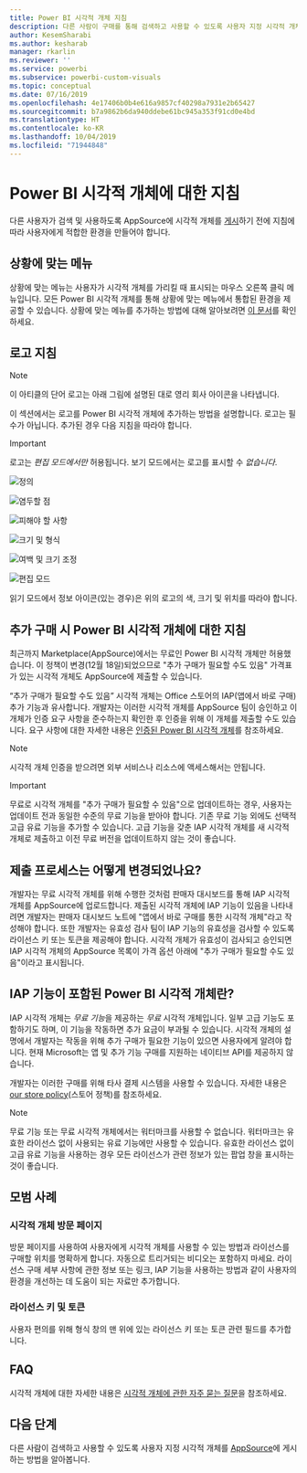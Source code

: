 ```yaml
---
title: Power BI 시각적 개체 지침
description: 다른 사람이 구매를 통해 검색하고 사용할 수 있도록 사용자 지정 시각적 개체를 AppSource에 게시하는 방법을 알아봅니다.
author: KesemSharabi
ms.author: kesharab
manager: rkarlin
ms.reviewer: ''
ms.service: powerbi
ms.subservice: powerbi-custom-visuals
ms.topic: conceptual
ms.date: 07/16/2019
ms.openlocfilehash: 4e17406b0b4e616a9857cf40298a7931e2b65427
ms.sourcegitcommit: b7a9862b6da940ddebe61bc945a353f91cd0e4bd
ms.translationtype: HT
ms.contentlocale: ko-KR
ms.lasthandoff: 10/04/2019
ms.locfileid: "71944848"
---
```

# <a name="guidelines-for-power-bi-visuals"></a>Power BI 시각적 개체에 대한 지침
다른 사용자가 검색 및 사용하도록 AppSource에 시각적 개체를 [게시](https://docs.microsoft.com/power-bi/developer/office-store)하기 전에 지침에 따라 사용자에게 적합한 환경을 만들어야 합니다. 

## <a name="context-menu"></a>상황에 맞는 메뉴
상황에 맞는 메뉴는 사용자가 시각적 개체를 가리킬 때 표시되는 마우스 오른쪽 클릭 메뉴입니다.
모든 Power BI 시각적 개체를 통해 상황에 맞는 메뉴에서 통합된 환경을 제공할 수 있습니다. 상황에 맞는 메뉴를 추가하는 방법에 대해 알아보려면 [이 문서](https://github.com/Microsoft/PowerBI-visuals/blob/gh-pages/tutorials/building-bar-chart/adding-context-menu-to-the-bar.md)를 확인하세요.


## <a name="logo-guidelines"></a>로고 지침
> [!NOTE]
> 이 아티클의 단어 로고는 아래 그림에 설명된 대로 영리 회사 아이콘을 나타냅니다. 

이 섹션에서는 로고를 Power BI 시각적 개체에 추가하는 방법을 설명합니다. 로고는 필수가 아닙니다. 추가된 경우 다음 지침을 따라야 합니다. 

> [!IMPORTANT]
> 로고는 *편집 모드에서만* 허용됩니다. 보기 모드에서는 로고를 표시할 수 *없습니다*.


![정의](media/guidelines-powerbi-visuals/definitions.png)

![염두할 점](media/guidelines-powerbi-visuals/things-to-keep-in-mind.png)

![피해야 할 사항](media/guidelines-powerbi-visuals/things-to-avoid.png)

![크기 및 형식](media/guidelines-powerbi-visuals/size-and-format.png)

![여백 및 크기 조정](media/guidelines-powerbi-visuals/margins-and-sizes.png)

![편집 모드](media/guidelines-powerbi-visuals/logos-in-edit-mode.png)


읽기 모드에서 정보 아이콘(있는 경우)은 위의 로고의 색, 크기 및 위치를 따라야 합니다.

## <a name="guidelines-for-power-bi-visuals-with-additional-purchases"></a>추가 구매 시 Power BI 시각적 개체에 대한 지침

최근까지 Marketplace(AppSource)에서는 무료인 Power BI 시각적 개체만 허용했습니다. 이 정책이 변경(12월 18일)되었으므로 "추가 구매가 필요할 수도 있음" 가격표가 있는 시각적 개체도 AppSource에 제출할 수 있습니다. 

“추가 구매가 필요할 수도 있음” 시각적 개체는 Office 스토어의 IAP(앱에서 바로 구매) 추가 기능과 유사합니다. 개발자는 이러한 시각적 개체를 AppSource 팀이 승인하고 이 개체가 인증 요구 사항을 준수하는지 확인한 후 인증을 위해 이 개체를 제출할 수도 있습니다. 요구 사항에 대한 자세한 내용은 [인증된 Power BI 시각적 개체](../power-bi-custom-visuals-certified.md)를 참조하세요.

> [!NOTE]
> 시각적 개체 인증을 받으려면 외부 서비스나 리소스에 액세스해서는 안됩니다.

>[!IMPORTANT]  
> 무료로 시각적 개체를 "추가 구매가 필요할 수 있음"으로 업데이트하는 경우, 사용자는 업데이트 전과 동일한 수준의 무료 기능을 받아야 합니다. 기존 무료 기능 외에도 선택적 고급 유료 기능을 추가할 수 있습니다. 고급 기능을 갖춘 IAP 시각적 개체를 새 시각적 개체로 제출하고 이전 무료 버전을 업데이트하지 않는 것이 좋습니다.

## <a name="what-changed-in-the-submission-process"></a>제출 프로세스는 어떻게 변경되었나요?

개발자는 무료 시각적 개체를 위해 수행한 것처럼 판매자 대시보드를 통해 IAP 시각적 개체를 AppSource에 업로드합니다. 제출된 시각적 개체에 IAP 기능이 있음을 나타내려면 개발자는 판매자 대시보드 노트에 "앱에서 바로 구매를 통한 시각적 개체"라고 작성해야 합니다. 또한 개발자는 유효성 검사 팀이 IAP 기능의 유효성을 검사할 수 있도록 라이선스 키 또는 토큰을 제공해야 합니다. 시각적 개체가 유효성이 검사되고 승인되면 IAP 시각적 개체의 AppSource 목록이 가격 옵션 아래에 "추가 구매가 필요할 수도 있음"이라고 표시됩니다.

## <a name="what-is-a-power-bi-visual-with-iap-features"></a>IAP 기능이 포함된 Power BI 시각적 개체란?

IAP 시각적 개체는 *무료 기능*을 제공하는 *무료* 시각적 개체입니다. 일부 고급 기능도 포함하기도 하며, 이 기능을 작동하면 추가 요금이 부과될 수 있습니다. 시각적 개체의 설명에서 개발자는 작동을 위해 추가 구매가 필요한 기능이 있으면 사용자에게 알려야 합니다. 현재 Microsoft는 앱 및 추가 기능 구매를 지원하는 네이티브 API를 제공하지 않습니다.

개발자는 이러한 구매를 위해 타사 결제 시스템을 사용할 수 있습니다. 자세한 내용은 [our store policy](https://docs.microsoft.com/office/dev/store/validation-policies#2-apps-or-add-ins-can-display-certain-ads)(스토어 정책)를 참조하세요.

> [!NOTE]
> 무료 기능 또는 무료 시각적 개체에서는 워터마크를 사용할 수 없습니다. 워터마크는 유효한 라이선스 없이 사용되는 유료 기능에만 사용할 수 있습니다. 유효한 라이선스 없이 고급 유료 기능을 사용하는 경우 모든 라이선스가 관련 정보가 있는 팝업 창을 표시하는 것이 좋습니다.  


## <a name="best-practices"></a>모범 사례

### <a name="visual-landing-page"></a>시각적 개체 방문 페이지

방문 페이지를 사용하여 사용자에게 시각적 개체를 사용할 수 있는 방법과 라이선스를 구매할 위치를 명확하게 합니다. 자동으로 트리거되는 비디오는 포함하지 마세요. 라이선스 구매 세부 사항에 관한 정보 또는 링크, IAP 기능을 사용하는 방법과 같이 사용자의 환경을 개선하는 데 도움이 되는 자료만 추가합니다.

### <a name="license-key-and-token"></a>라이선스 키 및 토큰

사용자 편의를 위해 형식 창의 맨 위에 있는 라이선스 키 또는 토큰 관련 필드를 추가합니다.

## <a name="faq"></a>FAQ

시각적 개체에 대한 자세한 내용은 [시각적 개체에 관한 자주 묻는 질문](https://docs.microsoft.com/power-bi/power-bi-custom-visuals-faq#visuals-with-additional-purchases)을 참조하세요.

## <a name="next-steps"></a>다음 단계

다른 사람이 검색하고 사용할 수 있도록 사용자 지정 시각적 개체를 [AppSource](office-store.md)에 게시하는 방법을 알아봅니다.
